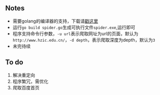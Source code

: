 ## Notes

- 需要golang的编译器的支持，下载请[戳这里](http://golangtc.com/download)
- 运行`go build spider.go`生成可执行文件`spider.exe`,运行即可
- 程序支持命令行参数，`-u url`表示爬取网址为url的页面，默认为`http://www.hzic.edu.cn/`，`-d depth`，表示爬取深度为depth，默认为`3`
- 未完待续



## To do

1. 解决重定向
2. 程序繁冗，需优化
3. 爬取百度首页